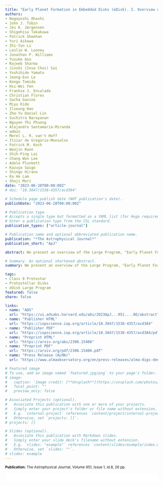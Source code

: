 ```yaml
---
title: "Early Planet Formation in Embedded Disks (eDisk). I. Overview of the Program and First Results"
authors:
- Nagayoshi Ohashi
- John J. Tobin
- Jes K. Jørgensen
- Shigehisa Takakuwa
- Patrick Sheehan
- Yuri Aikawa
- Zhi-Yun Li
- Leslie W. Looney
- Jonathan P. Williams
- Yusuke Aso
- Rajeeb Sharma
- Jinshi (Insa Choi) Sai
- Yoshihide Yamato
- Jeong-Eun Le
- Kengo Tomida
- Hsi-Wei Yen
- Frankie J. Encalada
- Christian Flores
- Sacha Gavino
- Miyu Kido
- Ilseung Han
- Zhe-Yu Daniel Lin
- Suchitra Narayanan
- Nguyen Thi Phuong
- Alejandro Santamaría-Miranda
- admin
- Merel L. R. van't Hoff
- Itziar de Gregorio-Monsalvo
- Patrick M. Koch
- Woojin Kwon
- Shih-Ping Lai
- Chang Won Lee
- Adele Plunkett
- Kazuya Saigo
- Shingo Hirano
- Ka Ho Lam
- Shoji Mori
date: "2023-06-28T00:00:00Z"
# doi: "10.3847/1538-4357/acd384"

# Schedule page publish date (NOT publication's date).
publishDate: "2023-06-28T00:00:00Z"

# Publication type.
# Accepts a single type but formatted as a YAML list (for Hugo requirements).
# Enter a publication type from the CSL standard.
publication_types: ["article-journal"]

# Publication name and optional abbreviated publication name.
publication: "*The Astrophysical Journal*"
publication_short: "ApJ"

abstract: We present an overview of the Large Program, "Early Planet Formation in Embedded Disks (eDisk)," conducted with the Atacama Large Millimeter/submillimeter Array (ALMA). The ubiquitous detections of substructures, particularly rings and gaps, in protoplanetary disks around T Tauri stars raise the possibility that at least some planet formation may have already started during the embedded stages of star formation. In order to address exactly how and when planet formation is initiated, the program focuses on searching for substructures in disks around 12 Class 0 and 7 Class I protostars in nearby (<200 pc) star-forming regions through 1.3 mm continuum observations at a resolution of ~7 au (0.″04). The initial results show that the continuum emission, mostly arising from dust disks around the sample protostars, has relatively few distinctive substructures, such as rings and spirals, in marked contrast to Class II disks. The dramatic difference may suggest that substructures quickly develop in disks when the systems evolve from protostars to Class II sources, or alternatively that high optical depth of the continuum emission could obscure internal structures. Kinematic information obtained through CO isotopologue lines and other lines reveals the presence of Keplerian disks around protostars, providing us with crucial physical parameters, in particular, the dynamical mass of the central protostars. We describe the background of the eDisk program, the sample selection and their ALMA observations, and the data reduction, and we also highlight representative first-look results.

# Summary. An optional shortened abstract.
summary: We present an overview of the Large Program, "Early Planet Formation in Embedded Disks (eDisk)," conducted with the Atacama Large Millimeter/submillimeter Array (ALMA). The ubiquitous detections of substructures, particularly rings and gaps, in protoplanetary disks around T Tauri stars raise the possibility that at least some planet formation may have already started during the embedded stages of star formation. In order to address exactly how and when planet formation is initiated, the program focuses on searching for substructures in disks around 12 Class 0 and 7 Class I protostars in nearby (<200 pc) star-forming regions through 1.3 mm continuum observations at a resolution of ~7 au (0.″04).

tags:
- Class 0 Protostar
- Protostellar Disks
- eDisk Large Program
featured: false
share: false

links:
- name: "ADS"
  url: "https://ui.adsabs.harvard.edu/abs/2023ApJ...951....8O/abstract"
- name: "Publisher HTML"
  url: "https://iopscience.iop.org/article/10.3847/1538-4357/acd384"
- name: "Publisher PDF"
  url: "https://iopscience.iop.org/article/10.3847/1538-4357/acd384/pdf"
- name: "Preprint HTML"
  url: "https://arxiv.org/abs/2306.15406"
- name: "Preprint PDF"
  url: "https://arxiv.org/pdf/2306.15406.pdf"
- name: "Press Release (ALMA)"
  url: "https://www.almaobservatory.org/en/press-releases/alma-digs-deeper-into-the-mystery-of-planet-formation/"

# Featured image
# To use, add an image named `featured.jpg/png` to your page's folder. 
# image:
#   caption: 'Image credit: [**Unsplash**](https://unsplash.com/photos/jdD8gXaTZsc)'
#   focal_point: ""
#   preview_only: false

# Associated Projects (optional).
#   Associate this publication with one or more of your projects.
#   Simply enter your project's folder or file name without extension.
#   E.g. `internal-project` references `content/project/internal-project/index.md`.
#   Otherwise, set `projects: []`.
# projects: []

# Slides (optional).
#   Associate this publication with Markdown slides.
#   Simply enter your slide deck's filename without extension.
#   E.g. `slides: "example"` references `content/slides/example/index.md`.
#   Otherwise, set `slides: ""`.
# slides: example
---
```


<!-- Add the publication's **full text** or **supplementary notes** here. You can use rich formatting such as including [code, math, and images](https://docs.hugoblox.com/content/writing-markdown-latex/). -->
<sup>**Publication:** The Astrophysical Journal, Volume 951, Issue 1, id.8, 26 pp.</sup>

<html>
  <style>
    section {
        background: white;
        color: black;
        border-radius: 1em;
        padding: 1em;
        left: 50% }
    #inner {
        display: inline-block;
        display: flex;
        align-items: center;
        justify-content: center }
  </style>
  <section>
    <div id="inner">
      <script type='text/javascript' src='https://d1bxh8uas1mnw7.cloudfront.net/assets/embed.js'></script>
        <span style="float:center"; 
          class="__dimensions_badge_embed__" 
          data-doi="10.3847/1538-4357/acd384" 
          data-hide-zero-citations="false" 
          data-legend="always">
        </span>
      <script async src="https://badge.dimensions.ai/badge.js" charset="utf-8"></script>
    </div>
  </section>